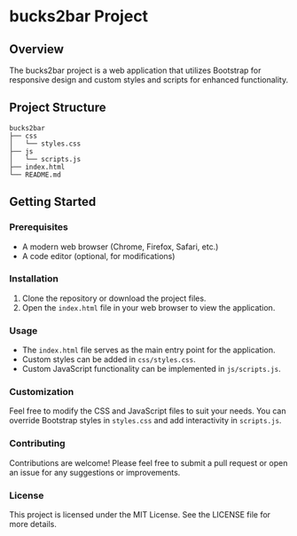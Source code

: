 # bucks2bar Project

## Overview
The bucks2bar project is a web application that utilizes Bootstrap for responsive design and custom styles and scripts for enhanced functionality.

## Project Structure
```
bucks2bar
├── css
│   └── styles.css
├── js
│   └── scripts.js
├── index.html
└── README.md
```

## Getting Started

### Prerequisites
- A modern web browser (Chrome, Firefox, Safari, etc.)
- A code editor (optional, for modifications)

### Installation
1. Clone the repository or download the project files.
2. Open the `index.html` file in your web browser to view the application.

### Usage
- The `index.html` file serves as the main entry point for the application.
- Custom styles can be added in `css/styles.css`.
- Custom JavaScript functionality can be implemented in `js/scripts.js`.

### Customization
Feel free to modify the CSS and JavaScript files to suit your needs. You can override Bootstrap styles in `styles.css` and add interactivity in `scripts.js`.

### Contributing
Contributions are welcome! Please feel free to submit a pull request or open an issue for any suggestions or improvements.

### License
This project is licensed under the MIT License. See the LICENSE file for more details.